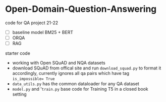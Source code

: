 # Open-Domain-Question-Answering
code for QA project 21-22
- [ ] baseline model BM25 + BERT
- [ ] ORQA
- [ ] RAG

starter code 
- working with Open SQuAD and NQA datasets
- download SQuAD from offical site and run `download_squad.py` to format it accordingly, currently ignores all qa pairs which have tag `is_impossible= True` 
- `data_utils.py` has the common dataloader for any QA dataset
- `model.py` and '`train.py` base code for Training T5 in a closed book setting
